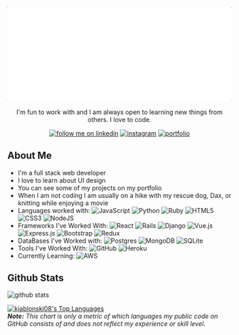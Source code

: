 <p align="center">
  <img src="katiejablonski.gif">
</p>

<p align="center">I'm fun to work with and I am always open to learning new things from others. I love to code.</p>

<p align="center">
  <a href="https://www.linkedin.com/in/katie-jablonski/"><img alt="follow me on linkedin" title="Follow me on linkedin" src="https://img.shields.io/badge/-katiejablonski-blue?style=flat-square&logo=Linkedin&logoColor=white&link=https://www.linkedin.com/in/katie-jablonski"/></a>
  <a href="https://www.instagram.com/jadiek08/"><img alt="instagram" title="Follow me on Instagram" src="https://img.shields.io/badge/-jadiek08-red?style=flat-square&logo=Instagram&logoColor=white&link=https://www.instagram.com/jadiek08"/></a>
  <a href="http://www.katiejablonski.com/"><img alt="portfolio" title="checkout my portfolio" src="https://img.shields.io/badge/-katiejablonski-darkgreen?style=flat-square&logo=Safari&logoColor=white&link=http://katiejablonski.com"/></a>
</p>

<h2>About Me </h2>
<ul>
  <li>I'm a full stack web developer</li>
  <li>I love to learn about UI design</li>
  <li>You can see some of my projects on my portfolio</li>
  <li>When I am not coding I am usually on a hike with my rescue dog, Dax, or knitting while enjoying a movie</li>
  <li>Languages worked with:
    <span><img alt="JavaScript" src="https://img.shields.io/badge/javascript%20-%23323330.svg?&style=for-the-badge&logo=javascript&logoColor=%23F7DF1E"/><span>
    <span><img alt="Python" src="https://img.shields.io/badge/python%20-%2314354C.svg?&style=for-the-badge&logo=python&logoColor=white"/></span>
    <span><img alt="Ruby" src="https://img.shields.io/badge/ruby-%23CC342D.svg?&style=for-the-badge&logo=ruby&logoColor=white"/></span>
    <span><img alt="HTML5" src="https://img.shields.io/badge/html5%20-%23E34F26.svg?&style=for-the-badge&logo=html5&logoColor=white"/></span>
    <span><img alt="CSS3" src="https://img.shields.io/badge/css3%20-%231572B6.svg?&style=for-the-badge&logo=css3&logoColor=white"/></span>
    <span><img alt="NodeJS" src="https://img.shields.io/badge/node.js%20-%2343853D.svg?&style=for-the-badge&logo=node.js&logoColor=white"/><span></li>
<li>Frameworks I've Worked With:
<span><img alt="React" src="https://img.shields.io/badge/react%20-%2320232a.svg?&style=for-the-badge&logo=react&logoColor=%2361DAFB"/></span>
<span><img alt="Rails" src="https://img.shields.io/badge/rails%20-%23CC0000.svg?&style=for-the-badge&logo=ruby-on-rails&logoColor=white"/></span>
<span><img alt="Django" src="https://img.shields.io/badge/django%20-%23092E20.svg?&style=for-the-badge&logo=django&logoColor=white"/></span>
<span><img alt="Vue.js" src="https://img.shields.io/badge/vuejs%20-%2335495e.svg?&style=for-the-badge&logo=vue.js&logoColor=%234FC08D"/></span>
<span><img alt="Express.js" src="https://img.shields.io/badge/express.js%20-%23404d59.svg?&style=for-the-badge"/></span>
<span><img alt="Bootstrap" src="https://img.shields.io/badge/bootstrap%20-%23563D7C.svg?&style=for-the-badge&logo=bootstrap&logoColor=white"/></span>
<span><img alt="Redux" src="https://img.shields.io/badge/redux%20-%23593d88.svg?&style=for-the-badge&logo=redux&logoColor=white"/></span></li>
<li>DataBases I've Worked with:
<span><img alt="Postgres" src ="https://img.shields.io/badge/postgres-%23316192.svg?&style=for-the-badge&logo=postgresql&logoColor=white"/></span>
<span><img alt="MongoDB" src ="https://img.shields.io/badge/MongoDB-%234ea94b.svg?&style=for-the-badge&logo=mongodb&logoColor=white"/></span>
<span><img alt="SQLite" src ="https://img.shields.io/badge/sqlite-%2307405e.svg?&style=for-the-badge&logo=sqlite&logoColor=white"/></span></li>
<li>Tools I've Worked With:
<span><img alt="GitHub" src="https://img.shields.io/badge/github%20-%23121011.svg?&style=for-the-badge&logo=github&logoColor=white"/></span>
<span><img alt="Heroku" src="https://img.shields.io/badge/heroku%20-%23430098.svg?&style=for-the-badge&logo=heroku&logoColor=white"/></span></li>

<li>Currently Learning:
<span><img alt="AWS" src="https://img.shields.io/badge/AWS%20-%23FF9900.svg?&style=for-the-badge&logo=amazon-aws&logoColor=white"/></span></li>
  
</ul>

<h2>Github Stats</h2>

![github stats](https://github-readme-stats.vercel.app/api?username=kjablonski08)

<a href="https://github.com/anuraghazra/github-readme-stats"><img alt="kjablonski08's Top Languages" src="https://github-readme-stats.vercel.app/api/top-langs/?username=kjablonski08&langs_count=10&layout=compact#" /></a>
<br/>
<b><i>Note:</i></b> <i>This chart is only a metric of which languages my public code on GitHub consists of and does not reflect my experience or skill level.</i>

</details>
